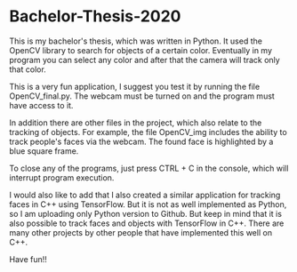 # Bachelor-Thesis-2020
This is my bachelor's thesis, which was written in Python. It used the OpenCV library to search for objects of a certain color. Eventually in my program you can select any color and after that the camera will track only that color. 

This is a very fun application, I suggest you test it by running the file OpenCV_final.py. The webcam must be turned on and the program must have access to it.

In addition there are other files in the project, which also relate to the tracking of objects. For example, the file OpenCV_img includes the ability to track people's faces via the webcam. The found face is highlighted by a blue square frame.

To close any of the programs, just press CTRL + C in the console, which will interrupt program execution.

I would also like to add that I also created a similar application for tracking faces in C++ using TensorFlow. But it is not as well implemented as Python, so I am uploading only Python version to Github. But keep in mind that it is also possible to track faces and objects with TensorFlow in C++. There are many other projects by other people that have implemented this well on C++.

Have fun!!
